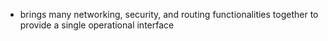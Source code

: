 - brings many networking, security, and routing functionalities together to provide a single operational interface